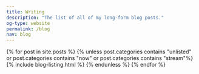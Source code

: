 ```yaml
---
title: Writing
description: "The list of all of my long-form blog posts."
og-type: website
permalink: /blog
nav: blog
---
```


{% for post in site.posts %}
{% unless post.categories contains "unlisted" or post.categories contains "now" or post.categories contains "stream"%}
{% include blog-listing.html %}
{% endunless %}
{% endfor %}

 